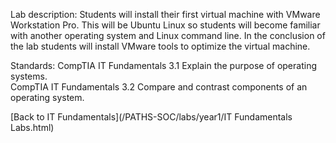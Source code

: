 Lab description: Students will install their first virtual machine with VMware Workstation Pro.  This will be Ubuntu Linux so students will become familiar with another operating system and Linux command line.  In the conclusion of the lab students will install VMware tools to optimize the virtual machine.

Standards: CompTIA IT Fundamentals 3.1 Explain the purpose of operating systems.<br>
           CompTIA IT Fundamentals 3.2 Compare and contrast components of an operating system.

[Back to IT Fundamentals](/PATHS-SOC/labs/year1/IT Fundamentals Labs.html)
